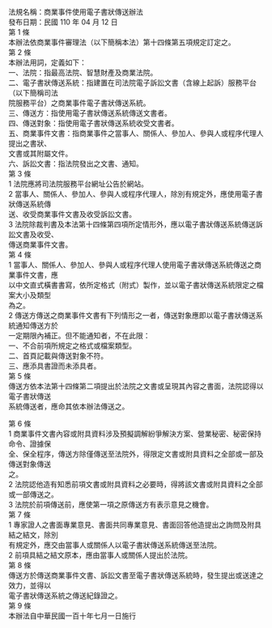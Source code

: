 法規名稱：商業事件使用電子書狀傳送辦法  
發布日期：民國 110 年 04 月 12 日  
第 1 條  
本辦法依商業事件審理法（以下簡稱本法）第十四條第五項規定訂定之。  
第 2 條  
本辦法用詞，定義如下：  
一、法院：指最高法院、智慧財產及商業法院。  
二、電子書狀傳送系統：指建置在司法院電子訴訟文書（含線上起訴）服務平台（以下簡稱司法  
院服務平台）之商業事件電子書狀傳送系統。  
三、傳送方：指使用電子書狀傳送系統傳送文書者。  
四、傳送對象：指使用電子書狀傳送系統收受文書者。  
五、商業事件文書：指商業事件之當事人、關係人、參加人、參與人或程序代理人提出之書狀、  
文書或其附屬文件。  
六、訴訟文書：指法院發出之文書、通知。  
第 3 條  
1 法院應將司法院服務平台網址公告於網站。  
2 當事人、關係人、參加人、參與人或程序代理人，除別有規定外，應使用電子書狀傳送系統傳  
送、收受商業事件文書及收受訴訟文書。  
3 法院除裁判書及本法第十四條第四項所定情形外，應以電子書狀傳送系統傳送訴訟文書及收受、  
傳送商業事件文書。  
第 4 條  
1 當事人、關係人、參加人、參與人或程序代理人使用電子書狀傳送系統傳送之商業事件文書，應  
以中文直式橫書書寫，依所定格式（附式）製作，並以電子書狀傳送系統限定之檔案大小及類型  
為之。  
2 傳送方傳送之商業事件文書有下列情形之一者，傳送對象應即以電子書狀傳送系統通知傳送方於  
一定期限內補正。但不能通知者，不在此限：  
一、不合前項所規定之格式或檔案類型。  
二、首頁記載與傳送對象不符。  
三、應添具書證而未添具者。  
第 5 條  
傳送方依本法第十四條第二項提出於法院之文書或呈現其內容之書面，法院認得以電子書狀傳送  
系統傳送者，應命其依本辦法傳送之。  


第 6 條  
1 商業事件文書內容或附具資料涉及預擬調解紛爭解決方案、營業秘密、秘密保持命令、證據保  
全、保全程序，傳送方除僅傳送至法院外，得限定文書或附具資料之全部或一部及傳送對象傳送  
之。  
2 法院認他造有知悉前項文書或附具資料之必要時，得將該文書或附具資料之全部或一部傳送之。  
3 法院於前項傳送前，應使第一項之原傳送方有表示意見之機會。  
第 7 條  
1 專家證人之書面專業意見、書面共同專業意見、書面回答他造提出之詢問及附具結之結文，除別  
有規定外，應交由當事人或關係人以電子書狀傳送系統傳送至法院。  
2 前項具結之結文原本，應由當事人或關係人提出於法院。  
第 8 條  
傳送方於傳送商業事件文書、訴訟文書至電子書狀傳送系統時，發生提出或送達之效力，並得以  
電子書狀傳送系統之傳送紀錄證之。  
第 9 條  
本辦法自中華民國一百十年七月一日施行  


